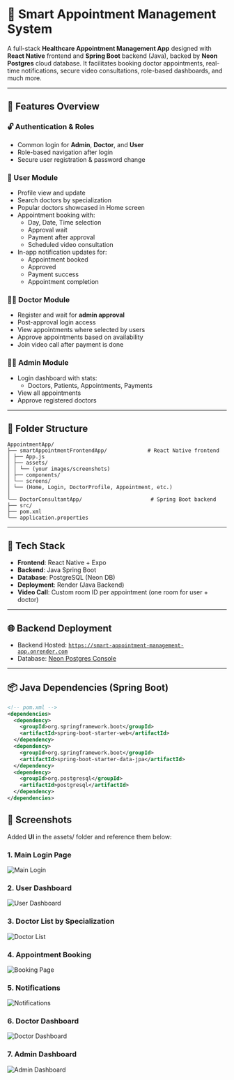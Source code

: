 # 📅 Smart Appointment Management System

A full-stack **Healthcare Appointment Management App** designed with **React Native** frontend and **Spring Boot** backend (Java), backed by **Neon Postgres** cloud database. It facilitates booking doctor appointments, real-time notifications, secure video consultations, role-based dashboards, and much more.

---

## 🚀 Features Overview

### 🔓 Authentication & Roles
- Common login for **Admin**, **Doctor**, and **User**
- Role-based navigation after login
- Secure user registration & password change

### 👤 User Module
- Profile view and update
- Search doctors by specialization
- Popular doctors showcased in Home screen
- Appointment booking with:
  - Day, Date, Time selection
  - Approval wait
  - Payment after approval
  - Scheduled video consultation
- In-app notification updates for:
  - Appointment booked
  - Approved
  - Payment success
  - Appointment completion

### 👨‍⚕️ Doctor Module
- Register and wait for **admin approval**
- Post-approval login access
- View appointments where selected by users
- Approve appointments based on availability
- Join video call after payment is done

### 🧑‍💼 Admin Module
- Login dashboard with stats:
  - Doctors, Patients, Appointments, Payments
- View all appointments
- Approve registered doctors

---

## 🧱 Folder Structure

```
AppointmentApp/
├── smartAppointmentFrontendApp/             # React Native frontend
│ ├── App.js
│ ├── assets/
│ │ └── (your images/screenshots)
│ ├── components/
│ └── screens/
│ └── (Home, Login, DoctorProfile, Appointment, etc.)
│
└── DoctorConsultantApp/                      # Spring Boot backend
├── src/
├── pom.xml
└── application.properties
```


---

## 🧰 Tech Stack

- **Frontend**: React Native + Expo
- **Backend**: Java Spring Boot
- **Database**: PostgreSQL (Neon DB)
- **Deployment**: Render (Java Backend)
- **Video Call**: Custom room ID per appointment (one room for user + doctor)

---

## 🌐 Backend Deployment

- Backend Hosted: [`https://smart-appointment-management-app.onrender.com`](https://smart-appointment-management-app.onrender.com)
- Database: [Neon Postgres Console](https://console.neon.tech/app/projects/shy-river-22797986/branches/br-dawn-bar-ad9fa590)

---

## 📦 Java Dependencies (Spring Boot)

```xml
<!-- pom.xml -->
<dependencies>
  <dependency>
    <groupId>org.springframework.boot</groupId>
    <artifactId>spring-boot-starter-web</artifactId>
  </dependency>
  <dependency>
    <groupId>org.springframework.boot</groupId>
    <artifactId>spring-boot-starter-data-jpa</artifactId>
  </dependency>
  <dependency>
    <groupId>org.postgresql</groupId>
    <artifactId>postgresql</artifactId>
  </dependency>
</dependencies>
```

## 📲 Screenshots

Added **UI** in the assets/ folder and reference them below:

### 1. Main Login Page
![Main Login](assets/login_main.png)

### 2. User Dashboard
![User Dashboard](assets/user_dashboard.png)

### 3. Doctor List by Specialization
![Doctor List](assets/doctor_list.png)

### 4. Appointment Booking
![Booking Page](assets/booking_page.png)

### 5. Notifications
![Notifications](assets/notifications.png)

### 6. Doctor Dashboard
![Doctor Dashboard](assets/doctor_dashboard.png)

### 7. Admin Dashboard
![Admin Dashboard](assets/admin_dashboard.png)



